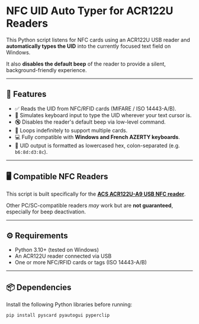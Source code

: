 # NFC UID Auto Typer for ACR122U Readers

This Python script listens for NFC cards using an ACR122U USB reader and **automatically types the UID** into the currently focused text field on Windows.

It also **disables the default beep** of the reader to provide a silent, background-friendly experience.

---

## 🧩 Features

* ✅ Reads the UID from NFC/RFID cards (MIFARE / ISO 14443-A/B).
* 🎹 Simulates keyboard input to type the UID wherever your text cursor is.
* 🔇 Disables the reader's default beep via low-level command.
* 🔁 Loops indefinitely to support multiple cards.
* 💻 Fully compatible with **Windows and French AZERTY keyboards**.
* 🔐 UID output is formatted as lowercased hex, colon-separated (e.g. `b6:8d:d3:8c`).

---

## 🖥️ Compatible NFC Readers

This script is built specifically for the **[ACS ACR122U-A9 USB NFC reader](https://www.acs.com.hk/en/products/3/acr122u-usb-nfc-reader/)**.

Other PC/SC-compatible readers *may* work but are **not guaranteed**, especially for beep deactivation.

---

## ⚙️ Requirements

* Python 3.10+ (tested on Windows)
* An ACR122U reader connected via USB
* One or more NFC/RFID cards or tags (ISO 14443-A/B)

---

## 📦 Dependencies

Install the following Python libraries before running:

```bash
pip install pyscard pyautogui pyperclip
```
